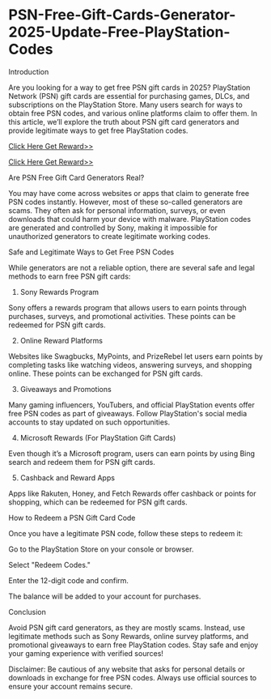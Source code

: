 # PSN-Free-Gift-Cards-Generator-2025-Update-Free-PlayStation-Codes
Introduction

Are you looking for a way to get free PSN gift cards in 2025? PlayStation Network (PSN) gift cards are essential for purchasing games, DLCs, and subscriptions on the PlayStation Store. Many users search for ways to obtain free PSN codes, and various online platforms claim to offer them. In this article, we’ll explore the truth about PSN gift card generators and provide legitimate ways to get free PlayStation codes.

[Click Here Get Reward>>](https://getwonmoney.com/free/)

[Click Here Get Reward>>](https://getwonmoney.com/25/)

Are PSN Free Gift Card Generators Real?

You may have come across websites or apps that claim to generate free PSN codes instantly. However, most of these so-called generators are scams. They often ask for personal information, surveys, or even downloads that could harm your device with malware. PlayStation codes are generated and controlled by Sony, making it impossible for unauthorized generators to create legitimate working codes.

Safe and Legitimate Ways to Get Free PSN Codes

While generators are not a reliable option, there are several safe and legal methods to earn free PSN gift cards:

1. Sony Rewards Program

Sony offers a rewards program that allows users to earn points through purchases, surveys, and promotional activities. These points can be redeemed for PSN gift cards.

2. Online Reward Platforms

Websites like Swagbucks, MyPoints, and PrizeRebel let users earn points by completing tasks like watching videos, answering surveys, and shopping online. These points can be exchanged for PSN gift cards.

3. Giveaways and Promotions

Many gaming influencers, YouTubers, and official PlayStation events offer free PSN codes as part of giveaways. Follow PlayStation's social media accounts to stay updated on such opportunities.

4. Microsoft Rewards (For PlayStation Gift Cards)

Even though it’s a Microsoft program, users can earn points by using Bing search and redeem them for PSN gift cards.

5. Cashback and Reward Apps

Apps like Rakuten, Honey, and Fetch Rewards offer cashback or points for shopping, which can be redeemed for PSN gift cards.

How to Redeem a PSN Gift Card Code

Once you have a legitimate PSN code, follow these steps to redeem it:

Go to the PlayStation Store on your console or browser.

Select "Redeem Codes."

Enter the 12-digit code and confirm.

The balance will be added to your account for purchases.

Conclusion

Avoid PSN gift card generators, as they are mostly scams. Instead, use legitimate methods such as Sony Rewards, online survey platforms, and promotional giveaways to earn free PlayStation codes. Stay safe and enjoy your gaming experience with verified sources!

Disclaimer: Be cautious of any website that asks for personal details or downloads in exchange for free PSN codes. Always use official sources to ensure your account remains secure.

